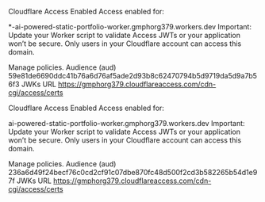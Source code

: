 Cloudflare Access Enabled
Access enabled for:

\*-ai-powered-static-portfolio-worker.gmphorg379.workers.dev
Important: Update your Worker script to validate Access JWTs or your application won’t be secure. Only users in your Cloudflare account can access this domain.

Manage policies.
Audience (aud)
59e81de6690ddc41b76a6d76af5ade2d93b8c62470794b5d9719da5d9a7b56f3
JWKs URL
https://gmphorg379.cloudflareaccess.com/cdn-cgi/access/certs

Cloudflare Access Enabled
Access enabled for:

ai-powered-static-portfolio-worker.gmphorg379.workers.dev
Important: Update your Worker script to validate Access JWTs or your application won’t be secure. Only users in your Cloudflare account can access this domain.

Manage policies.
Audience (aud)
236a6d49f24becf76c0cd2cf91c07dbe870fc48d500f2cd3b582265b54d1e97f
JWKs URL
https://gmphorg379.cloudflareaccess.com/cdn-cgi/access/certs
